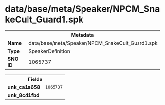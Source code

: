 <h1>data/base/meta/Speaker/NPCM_SnakeCult_Guard1.spk</h1><table><tr><th colspan="100%">Metadata</th></tr><tr><td><b>Name</b></td><td>data/base/meta/Speaker/NPCM_SnakeCult_Guard1.spk</td></tr><tr><td><b>Type</b></td><td>SpeakerDefinition</td></tr><tr><td><b>SNO ID</b></td><td>1065737</td></tr></table>

<table><tr><th colspan="100%">Fields</th></tr><tr><td><b>unk_ca1a658</b></td><td><code>1065737</code></td></tr><tr><td><b>unk_8c41fbd</b></td><td></td></tr></table>

